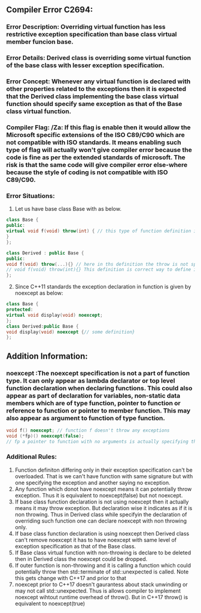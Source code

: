 ## Compiler Error C2694:
### Error Description: Overriding virtual function has less restrictive exception specification than base class virtual member funcion base. 
### Error Details: Derived class is overriding some virtual function of the base class with lesser exception specification. 
### Error Concept: Whenever any virtual function is declared with other properties related to the exceptions then it is expected that the Derived class implementing the base class virtual function should specify same exception as that of the Base class virtual function.
### Compiler Flag: /Za: If this flag is enable then it would allow the Microsoft specific extensions of the ISO C89/C90 which are not compatible with ISO standards. It means enabling such type of flag will actually won't give compiler error because the code is fine as per the extended standards of microsoft. The risk is that the same code will give compiler error else-where because the style of coding is not compatible with ISO C89/C90.
### Error Situations: 
1. Let us have base class Base with as below.

```cpp
class Base {
public:
virtual void f(void) throw(int) { // this type of function definition is telling the compiler that this function could throw error of type integer.
}
}; 

class Derived : public Base {
public:
void f(void) throw(...){} // here in ths definition the throw is not specifying the exception type. Thus compiler will emit error here.
// void f(void) throw(int){} This definition is correct way to define in base class
};
```
2. Since C++11 standards the exception declaration in function is given by noexcept as below:
 
 ```cpp
class Base {
protected:
virtual void display(void) noexcept;
};
class Derived:public Base {
void display(void) noexcept {// some definition}
};
```

## Addition Information: 
### noexcept :The noexcept specification is not a part of function type. It can only appear as lambda declarator or top level function declaration when declaring functions. This could also appear as part of declaration for variables, non-static data members which are of type function, pointer to function or reference to function or pointer to member function. This may also appear as argument to function of type function.

```cpp
void f() noexcept; // function f doesn't throw any exceptions
void (*fp)() noexcept(false); 
// fp a pointer to function with no arguments is actually specifying that the function pointed by this function pointer can throw exception.
```

### Additional Rules:

1. Function definiton differing only in their exception specification can't be overloaded. 
That is we can't have function with same signature but with one specifying the exception and another saying no exception. 
3. Any function which donot have noexcept means it can potentially throw exception. Thus it is equivalent to noexcept(false) but not noexcept.
4. If base class function declaration is not using noexcept then it actually means it may throw exception. But declaration wise it indicates as if it is non throwing. Thus in Derived class while specifyin the declaration of overriding such function one can declare noexcept with non throwing only.
5. If base class function declaration is using noexcept then Derived class can't remove noexcept it has to have noexcept with same level of exception specification as that of the Base class. 
6. If Base class virtual function with non-throwing is declare to be deleted then in Derived class the noexcept could be dropped.
7. If outer function is non-throwing and it is calling a function which could potentially throw then std::terminate of std::unexpected is called. Note this gets change with C++17 and prior to that
8. noexcept prior to C++17 doesn't gaurantess about stack unwinding or may not call std::unexpected. Thus is allows compiler to implement noexcept wihtout runtime overhead of throw(). But in C++17 throw() is equivalent to noexcept(true)

